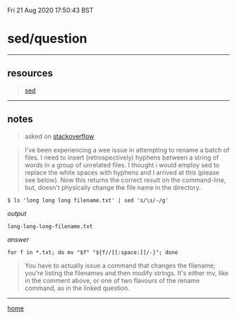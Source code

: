 Fri 21 Aug 2020 17:50:43 BST

# sed/question

___

## resources

> [sed](./bash-index.md)

___

## notes

> asked on [stackoverflow](https://stackoverflow.com/questions/63526339/how-to-employ-sed-correctly-to-replace-all-the-white-spaces-with-hyphens-in-long)

> I've been experiencing a wee issue in attempting to rename a batch of files. I need to insert (retrospectively) hyphens between a string of words in a group of unrelated files. I thought i would employ sed to replace the white spaces with hyphens and I arrived at this (please see below). Now this returns the correct result on the command-line, but, doesn't physically change the file name in the directory.

    $ ls 'long long long filename.txt' | sed 's/\s/-/g'    

*output*



    long-long-long-filename.txt

*answer*



    for f in *.txt; do mv "$f" "${f//[[:space:]]/-}"; done



> You have to actually issue a command that changes the filename; you're listing the filenames and then modify strings. It's either mv, like in the comment above, or one of two flavours of the rename command, as in the linked question.

___

[home](./home)

